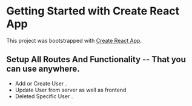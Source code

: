 # Getting Started with Create React App

This project was bootstrapped with [Create React App](https://github.com/facebook/create-react-app).

## Setup All Routes And Functionality -- That you can use anywhere.
* Add or Create User .
* Update User from server as well as frontend 
* Deleted Specific User .

